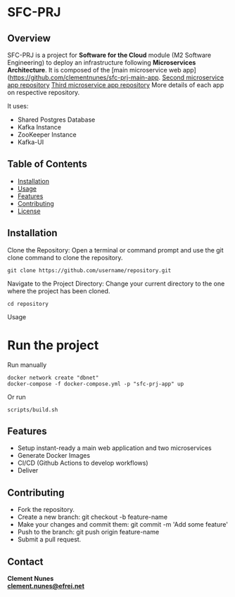 # SFC-PRJ

## Overview

SFC-PRJ is a project for **Software for the Cloud** module (M2 Software Engineering) to deploy an infrastructure following **Microservices Architecture**.
It is composed of the [main microservice web app](https://github.com/clementnunes/sfc-prj-main-app.
[Second microservice app repository](https://github.com/clementnunes/sfc-prj-ms1)
[Third microservice app repository](https://github.com/clementnunes/sfc-prj-ms2)
More details of each app on respective repository.

It uses: 
- Shared Postgres Database
- Kafka Instance
- ZooKeeper Instance
- Kafka-UI

## Table of Contents

- [Installation](#installation)
- [Usage](#usage)
- [Features](#features)
- [Contributing](#contributing)
- [License](#license)

## Installation

Clone the Repository:
Open a terminal or command prompt and use the git clone command to clone the repository.

```
git clone https://github.com/username/repository.git
```

Navigate to the Project Directory:
Change your current directory to the one where the project has been cloned.

```
cd repository
```

Usage
# Run the project
Run manually
```
docker network create "dbnet"
docker-compose -f docker-compose.yml -p "sfc-prj-app" up
```
Or run 
```
scripts/build.sh
```

## Features
- Setup instant-ready a main web application and two microservices
- Generate Docker Images
- CI/CD (Github Actions to develop workflows)
- Deliver

## Contributing

- Fork the repository.
- Create a new branch: git checkout -b feature-name
- Make your changes and commit them: git commit -m 'Add some feature'
- Push to the branch: git push origin feature-name
- Submit a pull request.

## Contact

**Clement Nunes**\
**clement.nunes@efrei.net**
